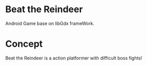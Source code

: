 # Beat the Reindeer

Android Game base on libGdx frameWork.

# Concept
Beat the Reindeer is a action platformer with difficult boss fights!
